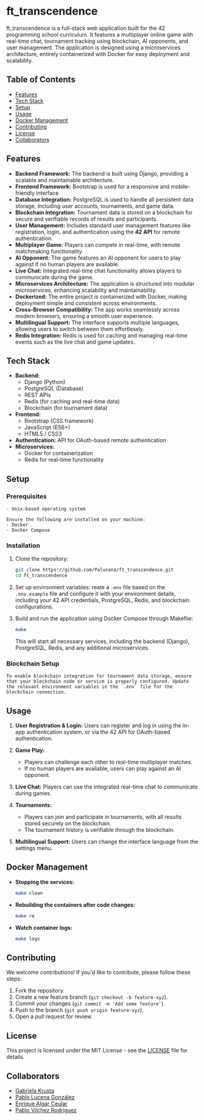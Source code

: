 # ft_transcendence

ft_transcendence is a full-stack web application built for the 42 programming school curriculum. It features a multiplayer online game with real-time chat, tournament tracking using blockchain, AI opponents, and user management. The application is designed using a microservices architecture, entirely containerized with Docker for easy deployment and scalability.

## Table of Contents
- [Features](#features)
- [Tech Stack](#tech-stack)
- [Setup](#setup)
- [Usage](#usage)
- [Docker Management](#docker-management)
- [Contributing](#contributing)
- [License](#license)
- [Collaborators](#collaborators)

## Features

- **Backend Framework:** The backend is built using Django, providing a scalable and maintainable architecture.
- **Frontend Framework:** Bootstrap is used for a responsive and mobile-friendly interface.
- **Database Integration:** PostgreSQL is used to handle all persistent data storage, including user accounts, tournaments, and game data.
- **Blockchain Integration:** Tournament data is stored on a blockchain for secure and verifiable records of results and participants.
- **User Management:** Includes standard user management features like registration, login, and authentication using the **42 API** for remote authentication.
- **Multiplayer Game:** Players can compete in real-time, with remote matchmaking functionality.
- **AI Opponent:** The game features an AI opponent for users to play against if no human players are available.
- **Live Chat:** Integrated real-time chat functionality allows players to communicate during the game.
- **Microservices Architecture:** The application is structured into modular microservices, enhancing scalability and maintainability.
- **Dockerized:** The entire project is containerized with Docker, making deployment simple and consistent across environments.
- **Cross-Browser Compatibility:** The app works seamlessly across modern browsers, ensuring a smooth user experience.
- **Multilingual Support:** The interface supports multiple languages, allowing users to switch between them effortlessly.
- **Redis Integration:** Redis is used for caching and managing real-time events such as the live chat and game updates.

## Tech Stack

- **Backend:**
	- Django (Python)
	- PostgreSQL (Database)
	- REST APIs
	- Redis (for caching and real-time data)
	- Blockchain (for tournament data)
- **Frontend:**
	- Bootstrap (CSS framework)
	- JavaScript (ES6+)
	- HTML5 / CSS3
- **Authentication:**
	 API for OAuth-based remote authentication
- **Microservices:**
	- Docker for containerization
	- Redis for real-time functionality

## Setup

### Prerequisites

	- Unix-based operating system

	Ensure the following are installed on your machine:
	- Docker
	- Docker Compose

### Installation

1. Clone the repository:
	```bash
	git clone https://github.com/Palucena/ft_transcendence.git
	cd ft_transcendence
	```

2. Set up environment variables:
	reate a `.env` file based on the `.env.example` file and configure it with your environment details, including your 42 API credentials, PostgreSQL, Redis, and blockchain configurations.

3. Build and run the application using Docker Compose through Makeflie:
	```bash
	make
	```

	This will start all necessary services, including the backend (Django), PostgreSQL, Redis, and any additional microservices.

### Blockchain Setup

	To enable blockchain integration for tournament data storage, ensure that your blockchain node or service is properly configured. Update the relevant environment variables in the `.env` file for the blockchain connection.

## Usage

1. **User Registration & Login:**
	Users can register and log in using the in-app authentication system, or via the 42 API for OAuth-based authentication.

2. **Game Play:**
	- Players can challenge each other to real-time multiplayer matches.
	- If no human players are available, users can play against an AI opponent.

3. **Live Chat:**
	Players can use the integrated real-time chat to communicate during games.

4. **Tournaments:**
	- Players can join and participate in tournaments, with all results stored securely on the blockchain.
	- The tournament history is verifiable through the blockchain.

5. **Multilingual Support:**
	Users can change the interface language from the settings menu.

## Docker Management

- **Stopping the services:**
	```bash
	make clean
	```
- **Rebuilding the containers after code changes:**
	```bash
	make re
	```
- **Watch container logs:**
	```bash
	make logs
	```

## Contributing

We welcome contributions! If you'd like to contribute, please follow these steps:

1. Fork the repository.
2. Create a new feature branch (`git checkout -b feature-xyz`).
3. Commit your changes (`git commit -m 'Add some feature'`).
4. Push to the branch (`git push origin feature-xyz`).
5. Open a pull request for review.

## License

This project is licensed under the MIT License - see the [LICENSE](LICENSE) file for details.

## Collaborators

- [Gabriela Krusta](https://github.com/gkrusta)
- [Pablo Lucena González](https://github.com/PaLucena)
- [Enrique Algar Ceular](https://github.com/ealgar-c)
- [Pablo Vilchez Rodriguez](https://github.com/pablovilchez)

